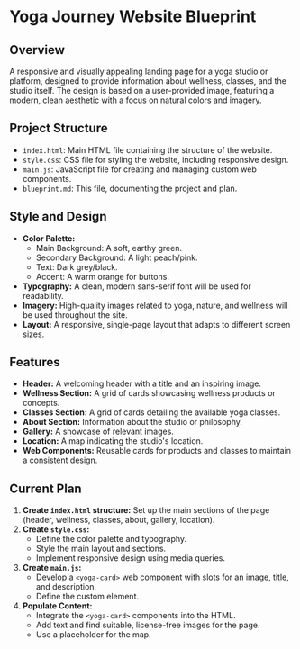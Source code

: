 # Yoga Journey Website Blueprint

## Overview

A responsive and visually appealing landing page for a yoga studio or platform, designed to provide information about wellness, classes, and the studio itself. The design is based on a user-provided image, featuring a modern, clean aesthetic with a focus on natural colors and imagery.

## Project Structure

*   `index.html`: Main HTML file containing the structure of the website.
*   `style.css`: CSS file for styling the website, including responsive design.
*   `main.js`: JavaScript file for creating and managing custom web components.
*   `blueprint.md`: This file, documenting the project and plan.

## Style and Design

*   **Color Palette:**
    *   Main Background: A soft, earthy green.
    *   Secondary Background: A light peach/pink.
    *   Text: Dark grey/black.
    *   Accent: A warm orange for buttons.
*   **Typography:** A clean, modern sans-serif font will be used for readability.
*   **Imagery:** High-quality images related to yoga, nature, and wellness will be used throughout the site.
*   **Layout:** A responsive, single-page layout that adapts to different screen sizes.

## Features

*   **Header:** A welcoming header with a title and an inspiring image.
*   **Wellness Section:** A grid of cards showcasing wellness products or concepts.
*   **Classes Section:** A grid of cards detailing the available yoga classes.
*   **About Section:** Information about the studio or philosophy.
*   **Gallery:** A showcase of relevant images.
*   **Location:** A map indicating the studio's location.
*   **Web Components:** Reusable cards for products and classes to maintain a consistent design.

## Current Plan

1.  **Create `index.html` structure:** Set up the main sections of the page (header, wellness, classes, about, gallery, location).
2.  **Create `style.css`:**
    *   Define the color palette and typography.
    *   Style the main layout and sections.
    *   Implement responsive design using media queries.
3.  **Create `main.js`:**
    *   Develop a `<yoga-card>` web component with slots for an image, title, and description.
    *   Define the custom element.
4.  **Populate Content:**
    *   Integrate the `<yoga-card>` components into the HTML.
    *   Add text and find suitable, license-free images for the page.
    *   Use a placeholder for the map.
